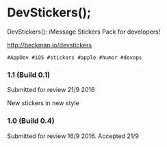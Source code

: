 # DevStickers();

DevStickers(): iMessage Stickers Pack for developers!

<http://beckman.io/devstickers>

``#AppDev #iOS #stickers #apple #humor #devops``

### 1.1 (Build 0.1)

Submitted for review 21/9 2016

New stickers in new style

### 1.0 (Build 0.4)

Submitted for review 16/9 2016.
Accepted 21/9